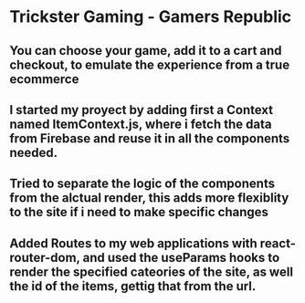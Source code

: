 # Trickster Gaming - Gamers Republic

## You can choose your game, add it to a cart and checkout, to emulate the experience from a true ecommerce

## I started my proyect by adding first a Context named ItemContext.js, where i fetch the data from Firebase and reuse it in all the components needed.

## Tried to separate the logic of the components from the alctual render, this adds more flexiblity to the site if i need to make specific changes

## Added Routes to my web applications with react-router-dom, and used the useParams hooks to render the specified cateories of the site, as well the id of the items, gettig that from the url.